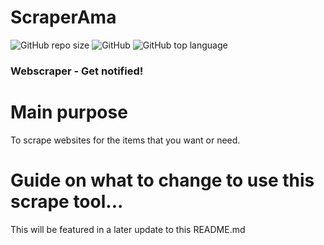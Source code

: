# ScraperAma 
![GitHub repo size](https://img.shields.io/github/repo-size/REALSDEALS/ScraperAma?label=Repository%20Size) ![GitHub](https://img.shields.io/github/license/REALSDEALS/ScraperAma) ![GitHub top language](https://img.shields.io/github/languages/top/REALSDEALS/ScraperAma)

### Webscraper - Get notified!

# Main purpose
To scrape websites for the items that you want or need.

# Guide on what to change to use this scrape tool...
This will be featured in a later update to this README.md